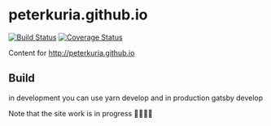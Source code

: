 # peterkuria.github.io
[![Build Status](https://travis-ci.org/peterkuria/peterkuria.github.io.svg?branch=dev)](https://travis-ci.org/peterkuria/peterkuria.github.io)
[![Coverage Status](https://coveralls.io/repos/github/peterkuria/peterkuria.github.io/badge.svg?branch=dev)](https://coveralls.io/github/peterkuria/peterkuria.github.io?branch=dev)

Content for http://peterkuria.github.io


## Build

 in development you can use yarn develop and in production gatsby develop

Note that the site work is in progress 👨🏻‍💻🧙
